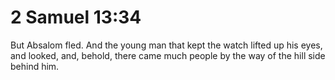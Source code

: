 # 2 Samuel 13:34

But Absalom fled. And the young man that kept the watch lifted up his eyes, and looked, and, behold, there came much people by the way of the hill side behind him.